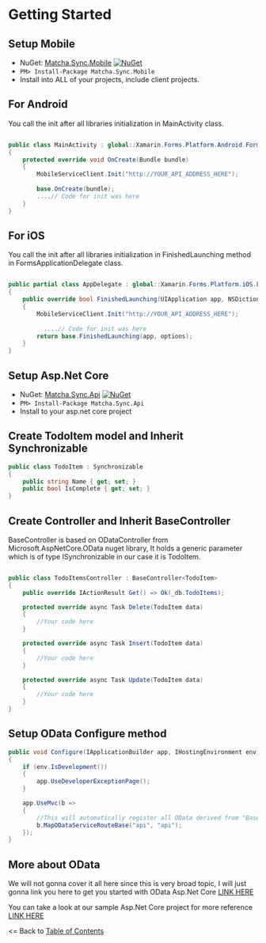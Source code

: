 # Getting Started

## Setup Mobile
* NuGet: [Matcha.Sync.Mobile](http://www.nuget.org/packages/Matcha.Sync.Mobile) [![NuGet](https://img.shields.io/nuget/v/Matcha.Sync.Mobile.svg?label=NuGet)](https://www.nuget.org/packages/Matcha.Sync.Mobile/)
* `PM> Install-Package Matcha.Sync.Mobile`
* Install into ALL of your projects, include client projects.

## For Android
 
You call the init after all libraries initialization in MainActivity class.
 
 ```csharp
 
public class MainActivity : global::Xamarin.Forms.Platform.Android.FormsAppCompatActivity
 {
     protected override void OnCreate(Bundle bundle)
     {
	     MobileServiceClient.Init("http://YOUR_API_ADDRESS_HERE");
	     
	     base.OnCreate(bundle);
         ....// Code for init was here
     }
 }
 
 ```

## For iOS
 
You call the init after all libraries initialization in FinishedLaunching method in FormsApplicationDelegate class.
 
 ```csharp
 
public partial class AppDelegate : global::Xamarin.Forms.Platform.iOS.FormsApplicationDelegate
 {
     public override bool FinishedLaunching(UIApplication app, NSDictionary options)
     {
         MobileServiceClient.Init("http://YOUR_API_ADDRESS_HERE");
         
           ....// Code for init was here
         return base.FinishedLaunching(app, options);
     }
 }
 
 ```


## Setup Asp.Net Core
* NuGet: [Matcha.Sync.Api](http://www.nuget.org/packages/Matcha.Sync.Api) [![NuGet](https://img.shields.io/nuget/v/Matcha.Sync.Api.svg?label=NuGet)](https://www.nuget.org/packages/Xam.Plugins.Settings/)
* `PM> Install-Package Matcha.Sync.Api`
* Install to your  asp.net core project

## Create TodoItem model and Inherit Synchronizable

 ```csharp
 public class TodoItem : Synchronizable
 {
     public string Name { get; set; }
     public bool IsComplete { get; set; }
 }
 ```

## Create Controller and Inherit BaseController

BaseController is based on ODataController from Microsoft.AspNetCore.OData nuget library, It holds a generic parameter which is of type ISynchronizable in our case it is TodoItem.

 ```csharp
 
public class TodoItemsController : BaseController<TodoItem>
 {
     public override IActionResult Get() => Ok(_db.TodoItems);

     protected override async Task Delete(TodoItem data)
     {
         //Your code here
     }

     protected override async Task Insert(TodoItem data)
     {
         //Your code here
     }

     protected override async Task Update(TodoItem data)
     {
         //Your code here
     }
 }
 
 ```

## Setup OData Configure method
 ```csharp
public void Configure(IApplicationBuilder app, IHostingEnvironment env)
 {
     if (env.IsDevelopment())
     {
         app.UseDeveloperExceptionPage();
     }

     app.UseMvc(b =>
     {
         //This will automatically register all OData derived from "BaseController"
         b.MapODataServiceRouteBase("api", "api");
     });
 }
 ```

## More about OData
We will not gonna cover it all here since this is very broad topic, I will just gonna link you here to get you started with OData Asp.Net Core [LINK HERE](https://blogs.msdn.microsoft.com/odatateam/2018/07/03/asp-net-core-odata-now-available/)

You can take a look at our sample Asp.Net Core project for more reference [LINK HERE](https://github.com/winstongubantes/matchasync/tree/master/Sample/SampleApi)

<= Back to [Table of Contents](README.md)
